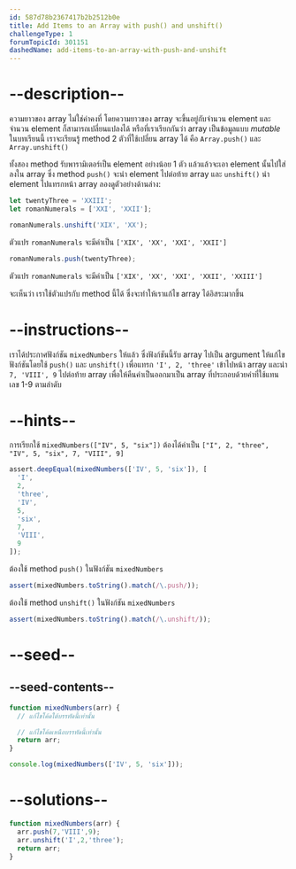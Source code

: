 ```yaml
---
id: 587d78b2367417b2b2512b0e
title: Add Items to an Array with push() and unshift()
challengeType: 1
forumTopicId: 301151
dashedName: add-items-to-an-array-with-push-and-unshift
---
```


# --description--

ความยาวของ array ไม่ใช่ค่าคงที่ โดยความยาวของ array จะขึ้นอยู่กับจำนวน element  และจำนวน element ก็สามารถเปลี่ยนแปลงได้ หรือที่เราเรียกกันว่า array เป็นข้อมูลแบบ <dfn>mutable</dfn> 
ในบทเรียนนี้ เราจะเรียนรู้ method 2 ตัวที่ใช้เปลี่ยน array ได้ คือ `Array.push()` และ `Array.unshift()`

ทั้งสอง method รับพารามิเตอร์เป็น element อย่างน้อย 1 ตัว แล้วแล้วจะเอา element นั้นไปใส่ลงใน array ซึ่ง method `push()` จะนำ element ไปต่อท้าย array และ `unshift()` นำ element ไปแทรกหน้า array ลองดูตัวอย่างด้านล่าง:

```js
let twentyThree = 'XXIII';
let romanNumerals = ['XXI', 'XXII'];

romanNumerals.unshift('XIX', 'XX');
```

ตัวแปร `romanNumerals` จะมีค่าเป็น `['XIX', 'XX', 'XXI', 'XXII']`

```js
romanNumerals.push(twentyThree);
```

ตัวแปร `romanNumerals` จะมีค่าเป็น `['XIX', 'XX', 'XXI', 'XXII', 'XXIII']` 

จะเห็นว่า เราใช้ตัวแปรกับ method นี้ได้ ซึ่งจะทำให้เราแก้ไข array ได้อิสระมากขึ้น

# --instructions--

เราได้ประกาศฟังก์ชัน `mixedNumbers` ให้แล้ว ซึ่งฟังก์ชันนี้รับ array ไปเป็น argument 
ให้แก้ไขฟังก์ชันโดยใช้ `push()` และ `unshift()` เพื่อแทรก `'I', 2, 'three'` เข้าไปหน้า array และนำ `7, 'VIII', 9` ไปต่อท้าย array เพื่อให้คืนค่าเป็นออกมาเป็น array ที่ประกอบด้วยคำที่ใช้แทนเลข 1-9 ตามลำดับ

# --hints--

การเรียกใช้ `mixedNumbers(["IV", 5, "six"])` ต้องได้ค่าเป็น `["I", 2, "three", "IV", 5, "six", 7, "VIII", 9]`

```js
assert.deepEqual(mixedNumbers(['IV', 5, 'six']), [
  'I',
  2,
  'three',
  'IV',
  5,
  'six',
  7,
  'VIII',
  9
]);
```

 ต้องใช้ method `push()` ในฟังก์ชัน `mixedNumbers`

```js
assert(mixedNumbers.toString().match(/\.push/));
```

ต้องใช้ method `unshift()` ในฟังก์ชัน `mixedNumbers`

```js
assert(mixedNumbers.toString().match(/\.unshift/));
```

# --seed--

## --seed-contents--

```js
function mixedNumbers(arr) {
  // แก้ไขโค้ดใต้บรรทัดนี้เท่านั้น

  // แก้ไขโค้ดเหนือบรรทัดนี้เท่านั้น
  return arr;
}

console.log(mixedNumbers(['IV', 5, 'six']));
```

# --solutions--

```js
function mixedNumbers(arr) {
  arr.push(7,'VIII',9);
  arr.unshift('I',2,'three');
  return arr;
}
```
